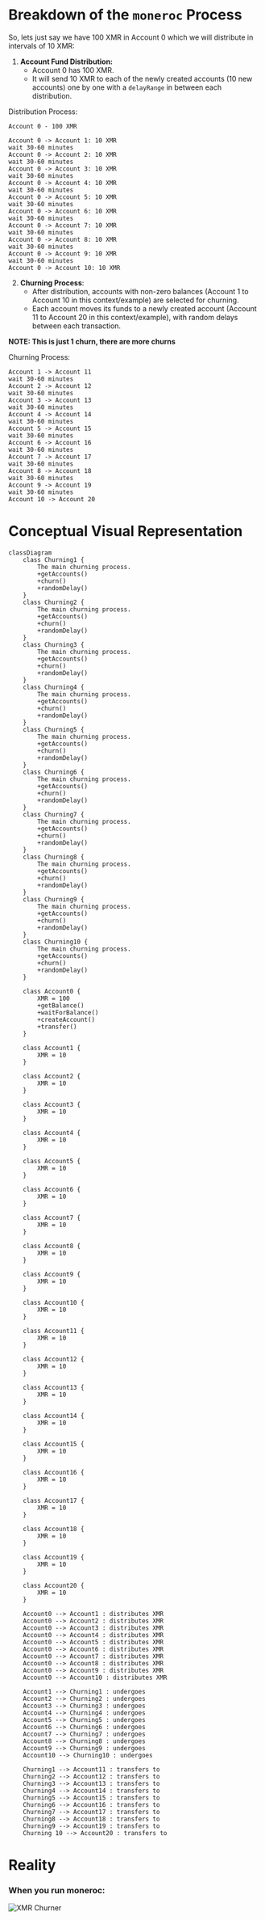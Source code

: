 # Breakdown of the `moneroc` Process

So, lets just say we have 100 XMR in Account 0 which we will distribute in intervals of 10 XMR:

1. **Account Fund Distribution:**
   * Account 0 has 100 XMR.
   * It will send 10 XMR to each of the newly created accounts (10 new accounts) one by one with a `delayRange` in between each distribution.

Distribution Process:
```
Account 0 - 100 XMR

Account 0 -> Account 1: 10 XMR
wait 30-60 minutes
Account 0 -> Account 2: 10 XMR
wait 30-60 minutes
Account 0 -> Account 3: 10 XMR
wait 30-60 minutes
Account 0 -> Account 4: 10 XMR
wait 30-60 minutes
Account 0 -> Account 5: 10 XMR
wait 30-60 minutes
Account 0 -> Account 6: 10 XMR
wait 30-60 minutes
Account 0 -> Account 7: 10 XMR
wait 30-60 minutes
Account 0 -> Account 8: 10 XMR
wait 30-60 minutes
Account 0 -> Account 9: 10 XMR
wait 30-60 minutes
Account 0 -> Account 10: 10 XMR
```

2. **Churning Process**:
   * After distribution, accounts with non-zero balances (Account 1 to Account 10 in this context/example) are selected for churning.
   * Each account moves its funds to a newly created account (Account 11 to Account 20 in this context/example), with random delays between each transaction.

**NOTE: This is just 1 churn, there are more churns**

Churning Process:
```
Account 1 -> Account 11
wait 30-60 minutes
Account 2 -> Account 12
wait 30-60 minutes
Account 3 -> Account 13
wait 30-60 minutes
Account 4 -> Account 14
wait 30-60 minutes
Account 5 -> Account 15
wait 30-60 minutes
Account 6 -> Account 16
wait 30-60 minutes
Account 7 -> Account 17
wait 30-60 minutes
Account 8 -> Account 18
wait 30-60 minutes
Account 9 -> Account 19
wait 30-60 minutes
Account 10 -> Account 20
```

# Conceptual Visual Representation

```mermaid
classDiagram
    class Churning1 {
        The main churning process.
        +getAccounts()
        +churn()
        +randomDelay()
    }
    class Churning2 {
        The main churning process.
        +getAccounts()
        +churn()
        +randomDelay()
    }
    class Churning3 {
        The main churning process.
        +getAccounts()
        +churn()
        +randomDelay()
    }
    class Churning4 {
        The main churning process.
        +getAccounts()
        +churn()
        +randomDelay()
    }
    class Churning5 {
        The main churning process.
        +getAccounts()
        +churn()
        +randomDelay()
    }
    class Churning6 {
        The main churning process.
        +getAccounts()
        +churn()
        +randomDelay()
    }
    class Churning7 {
        The main churning process.
        +getAccounts()
        +churn()
        +randomDelay()
    }
    class Churning8 {
        The main churning process.
        +getAccounts()
        +churn()
        +randomDelay()
    }
    class Churning9 {
        The main churning process.
        +getAccounts()
        +churn()
        +randomDelay()
    }
    class Churning10 {
        The main churning process.
        +getAccounts()
        +churn()
        +randomDelay()
    }

    class Account0 {
        XMR = 100
        +getBalance()
        +waitForBalance()
        +createAccount()
        +transfer()
    }

    class Account1 {
        XMR = 10
    }

    class Account2 {
        XMR = 10
    }

    class Account3 {
        XMR = 10
    }

    class Account4 {
        XMR = 10
    }

    class Account5 {
        XMR = 10
    }

    class Account6 {
        XMR = 10
    }

    class Account7 {
        XMR = 10
    }

    class Account8 {
        XMR = 10
    }

    class Account9 {
        XMR = 10
    }

    class Account10 {
        XMR = 10
    }

    class Account11 {
        XMR = 10
    }

    class Account12 {
        XMR = 10
    }

    class Account13 {
        XMR = 10
    }

    class Account14 {
        XMR = 10
    }

    class Account15 {
        XMR = 10
    }

    class Account16 {
        XMR = 10
    }

    class Account17 {
        XMR = 10
    }

    class Account18 {
        XMR = 10
    }

    class Account19 {
        XMR = 10
    }

    class Account20 {
        XMR = 10
    }

    Account0 --> Account1 : distributes XMR
    Account0 --> Account2 : distributes XMR
    Account0 --> Account3 : distributes XMR
    Account0 --> Account4 : distributes XMR
    Account0 --> Account5 : distributes XMR
    Account0 --> Account6 : distributes XMR
    Account0 --> Account7 : distributes XMR
    Account0 --> Account8 : distributes XMR
    Account0 --> Account9 : distributes XMR
    Account0 --> Account10 : distributes XMR

    Account1 --> Churning1 : undergoes
    Account2 --> Churning2 : undergoes
    Account3 --> Churning3 : undergoes
    Account4 --> Churning4 : undergoes
    Account5 --> Churning5 : undergoes
    Account6 --> Churning6 : undergoes
    Account7 --> Churning7 : undergoes
    Account8 --> Churning8 : undergoes
    Account9 --> Churning9 : undergoes
    Account10 --> Churning10 : undergoes

    Churning1 --> Account11 : transfers to
    Churning2 --> Account12 : transfers to
    Churning3 --> Account13 : transfers to
    Churning4 --> Account14 : transfers to
    Churning5 --> Account15 : transfers to
    Churning6 --> Account16 : transfers to
    Churning7 --> Account17 : transfers to
    Churning8 --> Account18 : transfers to
    Churning9 --> Account19 : transfers to
    Churning 10 --> Account20 : transfers to
```

# Reality
### When you run moneroc:
![XMR Churner](https://github.com/antichainalysis/xmr-churner/blob/main/xmr_churner.png?raw=true)

